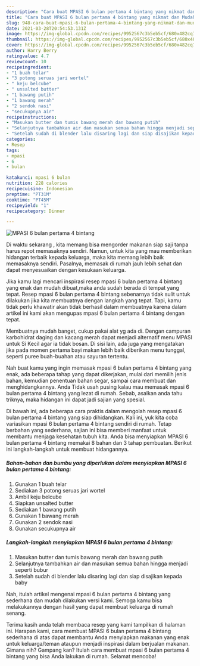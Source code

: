 ```yaml
---
description: "Cara buat MPASI 6 bulan pertama 4 bintang yang nikmat dan Mudah Dibuat"
title: "Cara buat MPASI 6 bulan pertama 4 bintang yang nikmat dan Mudah Dibuat"
slug: 948-cara-buat-mpasi-6-bulan-pertama-4-bintang-yang-nikmat-dan-mudah-dibuat
date: 2021-03-28T20:54:53.131Z
image: https://img-global.cpcdn.com/recipes/9952567c3b5eb5cf/680x482cq70/mpasi-6-bulan-pertama-4-bintang-foto-resep-utama.jpg
thumbnail: https://img-global.cpcdn.com/recipes/9952567c3b5eb5cf/680x482cq70/mpasi-6-bulan-pertama-4-bintang-foto-resep-utama.jpg
cover: https://img-global.cpcdn.com/recipes/9952567c3b5eb5cf/680x482cq70/mpasi-6-bulan-pertama-4-bintang-foto-resep-utama.jpg
author: Harry Berry
ratingvalue: 4.7
reviewcount: 10
recipeingredient:
- "1 buah telar"
- "3 potong seruas jari wortel"
- " keju belcube"
- " unsalted butter"
- "1 bawang putih"
- "1 bawang merah"
- "2 sendok nasi"
- "secukupnya air"
recipeinstructions:
- "Masukan butter dan tumis bawang merah dan bawang putih"
- "Selanjutnya tambahkan air dan masukan semua bahan hingga menjadi seperti bubur"
- "Setelah sudah di blender lalu disaring lagi dan siap disajikan kepada baby"
categories:
- Resep
tags:
- mpasi
- 6
- bulan

katakunci: mpasi 6 bulan 
nutrition: 228 calories
recipecuisine: Indonesian
preptime: "PT31M"
cooktime: "PT45M"
recipeyield: "1"
recipecategory: Dinner

---
```



![MPASI 6 bulan pertama 4 bintang](https://img-global.cpcdn.com/recipes/9952567c3b5eb5cf/680x482cq70/mpasi-6-bulan-pertama-4-bintang-foto-resep-utama.jpg)

Di waktu  sekarang , kita memang bisa mengorder makanan siap saji tanpa harus repot memasaknya sendiri. Namun, untuk kita yang mau memberikan hidangan terbaik kepada keluarga, maka kita memang lebih baik memasaknya sendiri. Pasalnya, memasak di rumah jauh lebih sehat dan dapat menyesuaikan dengan kesukaan keluarga.

Jika kamu lagi mencari inspirasi resep mpasi 6 bulan pertama 4 bintang yang enak dan mudah dibuat,maka anda sudah berada di tempat yang tepat. Resep mpasi 6 bulan pertama 4 bintang  sebenarnya tidak sulit untuk dilakukan jika kita membuatnya dengan langkah yang tepat. Tapi, kamu tidak perlu khawatir akan tidak berhasil dalam membuatnya 
karena dalam artikel ini kami akan mengupas mpasi 6 bulan pertama 4 bintang dengan tepat.  

Membuatnya mudah banget, cukup pakai alat yg ada di. Dengan campuran karbohidrat daging dan kacang merah dapat menjadi alternatif menu MPASI untuk Si Kecil agar ia tidak bosan. Di sisi lain, ada juga yang mengatakan jika pada momen pertama bayi makan lebih baik diberikan menu tunggal, seperti puree buah-buahan atau sayuran tertentu.

Nah buat kamu yang ingin memasak mpasi 6 bulan pertama 4 bintang yang enak, ada beberapa tahap yang dapat dikerjakan, mulai dari memilih jenis bahan, kemudian penentuan bahan segar, sampai cara membuat dan menghidangkannya. Anda Tidak usah pusing kalau mau memasak mpasi 6 bulan pertama 4 bintang yang lezat di rumah. Sebab, asalkan anda  tahu triknya, maka hidangan ini dapat jadi sajian yang spesial.

Di bawah ini, ada beberapa cara praktis  dalam mengolah resep mpasi 6 bulan pertama 4 bintang yang siap dihidangkan. Kali ini, yuk kita coba variasikan mpasi 6 bulan pertama 4 bintang sendiri di rumah. Tetap berbahan yang sederhana, sajian ini bisa memberi manfaat untuk membantu menjaga kesehatan tubuh kita. Anda bisa menyiapkan MPASI 6 bulan pertama 4 bintang memakai 8 bahan dan 3 tahap pembuatan. Berikut ini langkah-langkah untuk membuat hidangannya.

<!--inarticleads1-->

##### Bahan-bahan dan bumbu yang diperlukan dalam menyiapkan MPASI 6 bulan pertama 4 bintang:

1. Gunakan 1 buah telar
1. Sediakan 3 potong seruas jari wortel
1. Ambil  keju belcube
1. Siapkan  unsalted butter
1. Sediakan 1 bawang putih
1. Gunakan 1 bawang merah
1. Gunakan 2 sendok nasi
1. Gunakan secukupnya air




<!--inarticleads2-->

##### Langkah-langkah menyiapkan MPASI 6 bulan pertama 4 bintang:

1. Masukan butter dan tumis bawang merah dan bawang putih
1. Selanjutnya tambahkan air dan masukan semua bahan hingga menjadi seperti bubur
1. Setelah sudah di blender lalu disaring lagi dan siap disajikan kepada baby




Nah, itulah artikel mengenai  mpasi 6 bulan pertama 4 bintang  yang sederhana dan mudah dilakukan versi kami. Semoga kamu bisa melakukannya dengan hasil yang dapat membuat keluarga di rumah senang. 

Terima kasih anda telah membaca resep yang kami tampilkan di halaman ini. Harapan kami, cara membuat  MPASI 6 bulan pertama 4 bintang sederhana di atas dapat membantu Anda menyiapkan makanan yang enak untuk keluarga/teman ataupun menjadi inspirasi dalam berjualan makanan. Gimana nih? Gampang kan? Itulah cara membuat mpasi 6 bulan pertama 4 bintang yang bisa Anda lakukan di rumah. Selamat mencoba!

